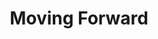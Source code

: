 ---
pid: LLE40
title: Moving Forward
location_transcription: In the middle of a large, overgrown field (like the two at
  Mascher + Girad)
zipcode: '19122'
outside_phl: 
neighborhood: Yorktown,Old Kensington,Jinogi
age: '12'
age_range: 6-13
instagram: 
image_file_name: LLE_40.jpg
proposal_transcription: 
topic: Uplifting
topic_summary: '0'
type: Infrastructure,Space,Sculpture Statue
keywords_other: 
credit: Noah M. Eggoute
image_labels: |-
  -stone ceiling
  -statues breaking through ceiling
  -wooden poles
  -badly drawn visitors
  -17ft -10ft
twitter: 
facebook: 
permalink: "/monuments/lle40/"
layout: item-page
---